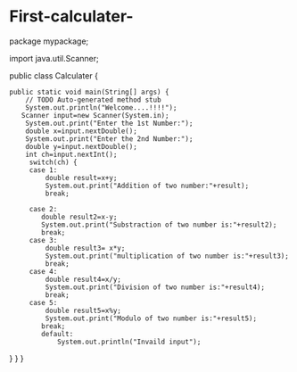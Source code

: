 # First-calculater-
package mypackage;

import java.util.Scanner;

public class Calculater {

	public static void main(String[] args) {
		// TODO Auto-generated method stub
		System.out.println("Welcome....!!!!");
       Scanner input=new Scanner(System.in);
        System.out.print("Enter the 1st Number:");
        double x=input.nextDouble();
        System.out.print("Enter the 2nd Number:");
        double y=input.nextDouble();
        int ch=input.nextInt();
         switch(ch) {
         case 1:
        	 double result=x+y;
        	 System.out.print("Addition of two number:"+result);
        	 break;
         
         case 2:
        	double result2=x-y;
        	System.out.print("Substraction of two number is:"+result2);
        	break;
         case 3:
        	 double result3= x*y;
        	 System.out.print("multiplication of two number is:"+result3);
        	 break;
         case 4:
        	 double result4=x/y;
        	 System.out.print("Division of two number is:"+result4);
        	 break;
         case 5:
        	 double result5=x%y;
        	 System.out.print("Modulo of two number is:"+result5);
        	break;
        	default:
        		System.out.println("Invaild input");


}
}
}
        
